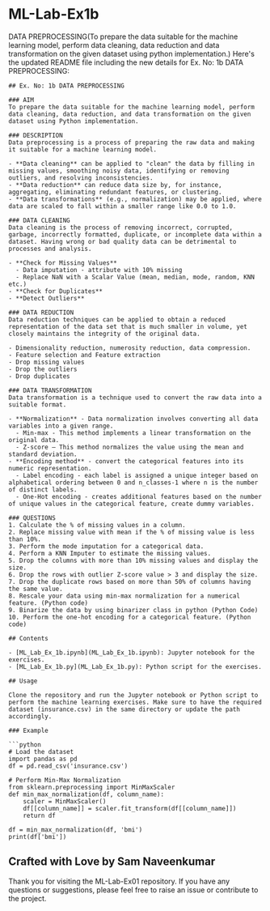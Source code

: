 # ML-Lab-Ex1b
DATA PREPROCESSING(To prepare the data suitable for the machine learning model, perform data cleaning, data reduction and data transformation on the given dataset using python implementation.)
Here's the updated README file including the new details for Ex. No: 1b DATA PREPROCESSING:

```
## Ex. No: 1b DATA PREPROCESSING

### AIM
To prepare the data suitable for the machine learning model, perform data cleaning, data reduction, and data transformation on the given dataset using Python implementation.

### DESCRIPTION
Data preprocessing is a process of preparing the raw data and making it suitable for a machine learning model.

- **Data cleaning** can be applied to "clean" the data by filling in missing values, smoothing noisy data, identifying or removing outliers, and resolving inconsistencies.
- **Data reduction** can reduce data size by, for instance, aggregating, eliminating redundant features, or clustering.
- **Data transformations** (e.g., normalization) may be applied, where data are scaled to fall within a smaller range like 0.0 to 1.0.

### DATA CLEANING
Data cleaning is the process of removing incorrect, corrupted, garbage, incorrectly formatted, duplicate, or incomplete data within a dataset. Having wrong or bad quality data can be detrimental to processes and analysis.

- **Check for Missing Values**
  - Data imputation - attribute with 10% missing
  - Replace NaN with a Scalar Value (mean, median, mode, random, KNN etc.)
- **Check for Duplicates**
- **Detect Outliers**

### DATA REDUCTION
Data reduction techniques can be applied to obtain a reduced representation of the data set that is much smaller in volume, yet closely maintains the integrity of the original data.

- Dimensionality reduction, numerosity reduction, data compression.
- Feature selection and Feature extraction
- Drop missing values
- Drop the outliers
- Drop duplicates

### DATA TRANSFORMATION
Data transformation is a technique used to convert the raw data into a suitable format.

- **Normalization** - Data normalization involves converting all data variables into a given range.
  - Min-max - This method implements a linear transformation on the original data.
  - Z-score – This method normalizes the value using the mean and standard deviation.
- **Encoding method** - convert the categorical features into its numeric representation.
  - Label encoding - each label is assigned a unique integer based on alphabetical ordering between 0 and n_classes-1 where n is the number of distinct labels.
  - One-Hot encoding - creates additional features based on the number of unique values in the categorical feature, create dummy variables.

### QUESTIONS
1. Calculate the % of missing values in a column.
2. Replace missing value with mean if the % of missing value is less than 10%.
3. Perform the mode imputation for a categorical data.
4. Perform a KNN Imputer to estimate the missing values.
5. Drop the columns with more than 10% missing values and display the size.
6. Drop the rows with outlier Z-score value > 3 and display the size.
7. Drop the duplicate rows based on more than 50% of columns having the same value.
8. Rescale your data using min-max normalization for a numerical feature. (Python code)
9. Binarize the data by using binarizer class in python (Python Code)
10. Perform the one-hot encoding for a categorical feature. (Python code)

## Contents

- [ML_Lab_Ex_1b.ipynb](ML_Lab_Ex_1b.ipynb): Jupyter notebook for the exercises.
- [ML_Lab_Ex_1b.py](ML_Lab_Ex_1b.py): Python script for the exercises.

## Usage

Clone the repository and run the Jupyter notebook or Python script to perform the machine learning exercises. Make sure to have the required dataset (insurance.csv) in the same directory or update the path accordingly.

### Example

```python
# Load the dataset
import pandas as pd
df = pd.read_csv('insurance.csv')

# Perform Min-Max Normalization
from sklearn.preprocessing import MinMaxScaler
def min_max_normalization(df, column_name):
    scaler = MinMaxScaler()
    df[[column_name]] = scaler.fit_transform(df[[column_name]])
    return df

df = min_max_normalization(df, 'bmi')
print(df['bmi'])
```

## Crafted with Love by Sam Naveenkumar

Thank you for visiting the ML-Lab-Ex01 repository. If you have any questions or suggestions, please feel free to raise an issue or contribute to the project.
```
